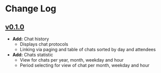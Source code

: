 # Change Log

## [v0.1.0](https://github.com/ubleipzig/tx-supportchat-stats/tree/0.1.0)

* **Add:** Chat history
    * Displays chat protocols
    * Linking via paging and table of chats sorted by day and attendees
* **Add:** Chats statistic
    * View for chats per year, month, weekday and hour
    * Period selecting for view of chat per month, weekday and hour
